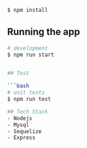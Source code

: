 ```bash
$ npm install
```

## Running the app

```bash
# development
$ npm run start


## Test

```bash
# unit tests
$ npm run test

## Tech Stack
- Nodejs
- Mysql
- Sequelize
- Express

